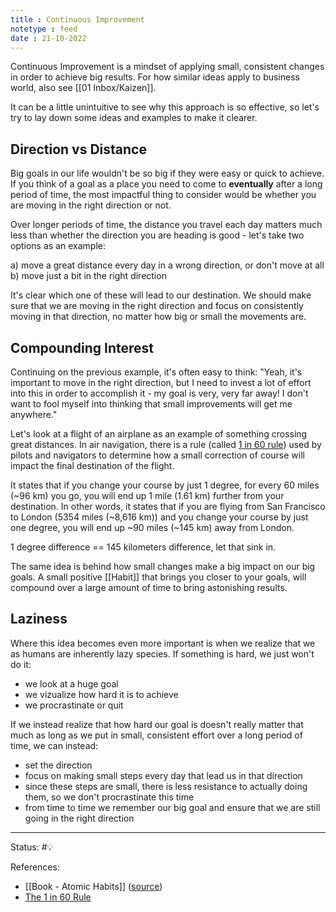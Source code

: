 ```yaml
---
title : Continuous Improvement
notetype : feed
date : 21-10-2022
---
```


Continuous Improvement is a mindset of applying small, consistent changes in order to achieve big results. For how similar ideas apply to business world, also see [[01 Inbox/Kaizen]].

It can be a little unintuitive to see why this approach is so effective, so let's try to lay down some ideas and examples to make it clearer.


## Direction vs Distance

Big goals in our life wouldn't be so big if they were easy or quick to achieve. If you think of a goal as a place you need to come to **eventually** after a long period of time, the most impactful thing to consider would be whether you are moving in the right direction or not.

Over longer periods of time, the distance you travel each day matters much less than whether the direction you are heading is good - let's take two options as an example: 

a) move a great distance every day in a wrong direction, or don't move at all
b) move just a bit in the right direction

It's clear which one of these will lead to our destination. We should make sure that we are moving in the right direction and focus on consistently moving in that direction, no matter how big or small the movements are.

## Compounding Interest

Continuing on the previous example, it's often easy to think: "Yeah, it's important to move in the right direction, but I need to invest a lot of effort into this in order to accomplish it - my goal is very, very far away! I don't want to fool myself into thinking that small improvements will get me anywhere."

Let's look at a flight of an airplane as an example of something crossing great distances. In air navigation, there is a rule (called [1 in 60 rule](https://en.wikipedia.org/wiki/1_in_60_rule)) used by pilots and navigators to determine how a small correction of course will impact the final destination of the flight.

It states that if you change your course by just 1 degree, for every 60 miles (~96 km) you go, you will end up 1 mile (1.61 km) further from your destination. In other words, it states that if you are flying from San Francisco to London (5354 miles (~8,616 km)) and you change your course by just one degree, you will end up ~90 miles (~145 km) away from London.

1 degree difference == 145 kilometers difference, let that sink in.

The same idea is behind how small changes make a big impact on our big goals. A small positive [[Habit]] that brings you closer to your goals, will compound over a large amount of time to bring astonishing results.

## Laziness

Where this idea becomes even more important is when we realize that we as humans are inherently lazy species. If something is hard, we just won't do it:
- we look at a huge goal
- we vizualize how hard it is to achieve
- we procrastinate or quit

If we instead realize that how hard our goal is doesn't really matter that much as long as we put in small, consistent effort over a long period of time, we can instead:
- set the direction
- focus on making small steps every day that lead us in that direction
- since these steps are small, there is less resistance to actually doing them, so we don't procrastinate this time
- from time to time we remember our big goal and ensure that we are still going in the right direction





-----

Status: #💡 

References:
- [[Book - Atomic Habits]] ([source](https://www.amazon.com/gp/product/0735211299/ref=as_li_qf_asin_il_tl))
- [The 1 in 60 Rule](https://www.inc.com/jeff-haden/the-1-in-60-rule-how-remarkably-successful-people-stay-on-track-to-accomplish-their-biggest-goals.html)
